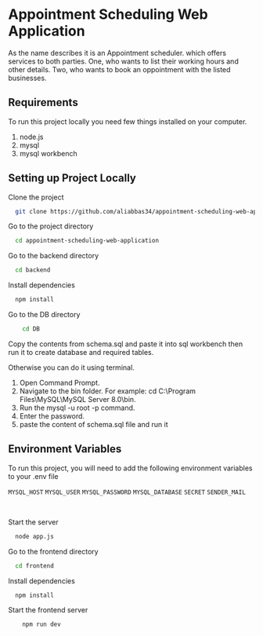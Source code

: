 # Appointment Scheduling Web Application

As the name describes it is an Appointment scheduler. which offers services to both parties. One, who wants to list their working hours and other details. Two, who wants to book an oppointment with the listed businesses.

## Requirements

To run this project locally you need few things installed on your computer.

1. node.js
2. mysql
3. mysql workbench

## Setting up Project Locally

Clone the project

```bash
  git clone https://github.com/aliabbas34/appointment-scheduling-web-application
```

Go to the project directory

```bash
  cd appointment-scheduling-web-application
```

Go to the backend directory

```bash
  cd backend
```

Install dependencies

```bash
  npm install
```

Go to the DB directory

```bash
    cd DB
```

Copy the contents from schema.sql and paste it into sql workbench then run it to create database and required tables.

Otherwise you can do it using terminal.

1. Open Command Prompt.
2. Navigate to the bin folder. For example: cd C:\Program Files\MySQL\MySQL Server 8.0\bin.
3. Run the mysql -u root -p command.
4. Enter the password.
5. paste the content of schema.sql file and run it

## Environment Variables

To run this project, you will need to add the following environment variables to your .env file

`MYSQL_HOST`
`MYSQL_USER`
`MYSQL_PASSWORD`
`MYSQL_DATABASE`
`SECRET`
`SENDER_MAIL`

&nbsp;

Start the server

```bash
  node app.js
```

Go to the frontend directory

```bash
  cd frontend
```

Install dependencies

```bash
  npm install
```

Start the frontend server

```bash
    npm run dev
```
